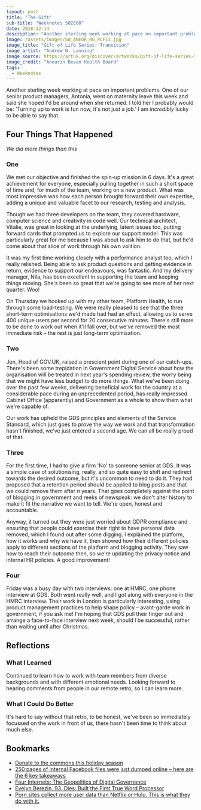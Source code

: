 ```yaml
---
layout: post
title: "The Gift"
sub-title: "Weeknotes S02E08"
date: 2018-12-14
description: "Another sterling week working at pace on important problems. Turning up to work is fun now, it's not just a job. I am incredibly lucky to be able to say that."
image: /assets/images/SW_ANEUR_RG_PCF11.jpg
image_title: "Gift of Life Series: Transition"
image_artist: "Andrew N. Lanning"
image_source: https://artuk.org/discover/artworks/gift-of-life-series-transition-152955
image_credit: "Aneurin Bevan Health Board"
tags:
  - Weeknotes
---
```


Another sterling week working at pace on important problems. One of our senior product managers, Antonia, went on maternity leave this week and said she hoped I'd be around when she returned. I told her I probably would be: 'Turning up to work is fun now, it's not just a job.' I am _incredibly_ lucky to be able to say that.

## Four Things That Happened

*We did more things than this*

### One

We met our objective and finished the spin-up mission in 6 days. It's a great achievement for everyone, especially pulling together in such a short space of time and, for much of the team, working on a new product. What was most impressive was how each person brought forward their own expertise, adding a unique and valuable facet to our research, testing and analysis.

Though we had three developers on the team, they covered hardware, computer science and creativity in code well. Our technical architect, Vitalie, was great in looking at the underlying, latent issues too, putting forward cards that prompted us to explore our support model. This was particularly great for me because I was about to ask him to do that, but he'd come about that slice of work through his own volition.

It was my first time working closely with a performance analyst too, which I really relished. Being able to ask product questions and getting evidence in return, evidence to support our endeavours, was fantastic. And my delivery manager, Nila, has been excellent in supporting the team and keeping things moving. She's been so great that we're going to see more of her next quarter. Woo!

On Thursday we hooked up with my other team, Platform Health, to run through some load-testing. We were really pleased to see that the three short-term optimisations we'd made had had an effect, allowing us to serve 400 unique users per second for 20 consecutive minutes. There's still more to be done to work out when it'll fall over, but we've removed the most immediate risk – the rest is just long-term optimisation.


### Two

Jen, Head of GOV.UK, raised a prescient point during one of our catch-ups. There's been some trepidation in Government Digital Service about how the organisation will be treated in next year's spending review, the worry being that we might have less budget to do more things. What we've been doing over the past few weeks, delivering beneficial work for the country at a considerable pace during an unprecedented period, has really impressed Cabinet Office (apparently) and Government as a whole to show them what we're capable of.

Our work has upheld the GDS principles and elements of the Service Standard, which just goes to prove the way we work and that transformation hasn't finished, we've just entered a second age. We can all be really proud of that.


### Three

For the first time, I had to give a firm 'No' to someone senior at GDS. It was a simple case of solutionising, really, and so quite easy to shift and redirect towards the desired outcome, but it's uncommon to need to do it. They had proposed that a retention period should be applied to blog posts and that we could remove them after _n_ years. That goes completely against the point of blogging in government and reeks of newspeak: we don't alter history to make it fit the narrative we want to tell. We're open, honest and accountable.

Anyway, it turned out they were just worried about GDPR compliance and ensuring that people could exercise their right to have personal data removed, which I found out after some digging. I explained the platform, how it works and why we have it, then showed how their different policies apply to different sections of the platform and blogging activity. They saw how to reach their outcome then, so we're updating the privacy notice and internal HR policies. A good improvement!


### Four

Friday was a busy day with two interviews: one at HMRC, one phone interview at GDS. Both went really well, and I got along with everyone in the HMRC interview. Their work in London is particularly interesting, using product management practices to help shape policy – avant-garde work in government, if you ask me! I'm hoping that GDS pull their finger out and arrange a face-to-face interview next week, should I be successful, rather than waiting until after Christmas.


## Reflections

### What I Learned

Continued to learn how to work with team members from diverse backgrounds and with different emotional needs. Looking forward to hearing comments from people in our remote retro, so I can learn more.


### What I Could Do Better

It's hard to say without that retro, to be honest, we've been so immediately focussed on the work in front of us, there hasn't been time to think about much else.


## Bookmarks

- [Donate to the commons this holiday season](https://blog.ldodds.com/2016/11/10/donate-to-the-commons-this-holiday-season/)
- [250 pages of internal Facebook files were just dumped online – here are the 6 key takeaways](https://www.technologyreview.com/the-download/612518/250-pages-of-internal-facebook-files-were-just-dumped-online-here-are-the-6-key/)
- [Four Internets: The Geopolitics of Digital Governance](https://www.cigionline.org/publications/four-internets-geopolitics-digital-governance)
- [Evelyn Berezin, 93, Dies; Built the First True Word Processor](https://www.nytimes.com/2018/12/10/obituaries/evelyn-berezin-dead.html)
- [Porn sites collect more user data than Netflix or Hulu. This is what they do with it.](https://qz.com/1407235/porn-sites-collect-more-user-data-than-netflix-or-hulu-this-is-what-they-do-with-it/)
